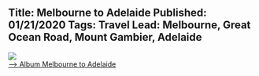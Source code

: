 Title: Melbourne to Adelaide
Published: 01/21/2020
Tags: Travel
Lead: Melbourne, Great Ocean Road, Mount Gambier, Adelaide
---

<a href="https://photos.app.goo.gl/v2Qv8LDjjVKTjyTW9" target="_blank" style="border:0;"><img src="https://lh3.googleusercontent.com/bHDUOYxlzwnQkGCuSb7Hqn63q9ga_0sW_1ia-iDzWnU0Ky70VSPmBuw8K7mgIBeGU1L2yHqOYgkoo-abxU4QE7WnsW4e6Na_SaJB4FHmo0iSs1yvDYpLrFihbIgNGBB39NXKVm79xcO4QVdjZvIWnz2rXyqQsJPptHSkZSsVdmNuAfXo_lpu31bGX2J2XIbZGsMZt8XTBH0mq9XhV-d8kI-4Sf-7QS9JzEK5vPgfLi62zf9uErLe6Boo2MY2KLk0-eCGkiOwX53A-MHkqJXyoDUdoij6x6wDMCUQAAeZ7HyTqdF9Axu2GbDf4fEFf-emAkDinpW4It8zQRhn63SRodEu1muWCW_H6ImqYJ1tIUqWyKxu8heNTeHEe2w3MtCoF8MZlsuEw4-cOMdcY_0kpBKaOLsRuDx50KZ2CDRWDUkATT87gJ3rw0p3Lq7FrRhOzEu9sAfGnap9LtQODp8t6TCvSAxDSlWkpJ64BgnERH4GHcfbrTnyZg5-xejf-sHI6PedwRB90fToKUDNqIhU8Z7XRgtAzMcpK-8y-nV3zhKtgqMSYAWl159zYoJh9BPBxYIiUlDBZTOtGlp87sv9T2KV-hRbE_bp_FOmzZMUAJiQ2Gl5CsfgiC2KSqZ9aFa85K0rQsyMRca7B42UIMEsYRlKZ0SD2efri_MoJShvlEUFvATzymM-ryk=s217-p-k-no" style=""><br><span>--> Album Melbourne to Adelaide</span></a>
